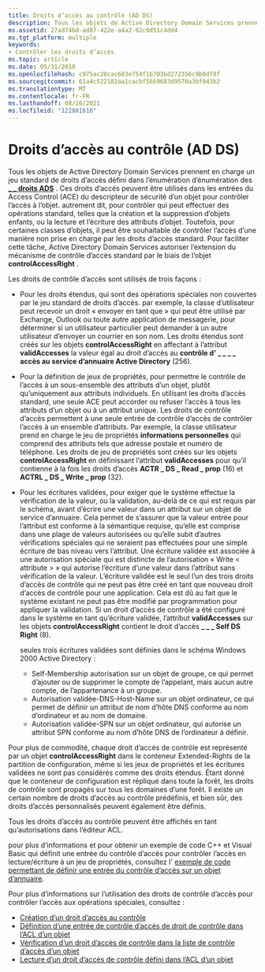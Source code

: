 ```yaml
---
title: Droits d’accès au contrôle (AD DS)
description: Tous les objets de Active Directory Domain Services prennent en charge un jeu standard de droits d’accès défini dans l’énumération d’énumération des \_ droits ADS \_ .
ms.assetid: 27ad74bd-ad87-422e-a4a2-02c0d51c4dd4
ms.tgt_platform: multiple
keywords:
- Contrôler les droits d’accès
ms.topic: article
ms.date: 05/31/2018
ms.openlocfilehash: c975ac20cac683e754f1b703bd272356c9b8df8f
ms.sourcegitcommit: 61a4c522182aa1cacbf5669683d9570a3bf043b2
ms.translationtype: MT
ms.contentlocale: fr-FR
ms.lasthandoff: 08/26/2021
ms.locfileid: "122881616"
---
```

# <a name="control-access-rights-ad-ds"></a>Droits d’accès au contrôle (AD DS)

Tous les objets de Active Directory Domain Services prennent en charge un jeu standard de droits d’accès défini dans l’énumération d’énumération des [**\_ \_ droits ADS**](/windows/win32/api/iads/ne-iads-ads_rights_enum) . Ces droits d’accès peuvent être utilisés dans les entrées du Access Control (ACE) du descripteur de sécurité d’un objet pour contrôler l’accès à l’objet. autrement dit, pour contrôler qui peut effectuer des opérations standard, telles que la création et la suppression d’objets enfants, ou la lecture et l’écriture des attributs d’objet. Toutefois, pour certaines classes d’objets, il peut être souhaitable de contrôler l’accès d’une manière non prise en charge par les droits d’accès standard. Pour faciliter cette tâche, Active Directory Domain Services autoriser l’extension du mécanisme de contrôle d’accès standard par le biais de l’objet **controlAccessRight** .

Les droits de contrôle d’accès sont utilisés de trois façons :

-   Pour les droits étendus, qui sont des opérations spéciales non couvertes par le jeu standard de droits d’accès. par exemple, la classe d’utilisateur peut recevoir un droit « envoyer en tant que » qui peut être utilisé par Exchange, Outlook ou toute autre application de messagerie, pour déterminer si un utilisateur particulier peut demander à un autre utilisateur d’envoyer un courrier en son nom. Les droits étendus sont créés sur les objets **controlAccessRight** en affectant à l’attribut **validAccesses** la valeur égal au droit d’accès au **contrôle d' \_ \_ \_ \_ accès au service d’annuaire Active Directory** (256).
-   Pour la définition de jeux de propriétés, pour permettre le contrôle de l’accès à un sous-ensemble des attributs d’un objet, plutôt qu’uniquement aux attributs individuels. En utilisant les droits d’accès standard, une seule ACE peut accorder ou refuser l’accès à tous les attributs d’un objet ou à un attribut unique. Les droits de contrôle d’accès permettent à une seule entrée de contrôle d’accès de contrôler l’accès à un ensemble d’attributs. Par exemple, la classe utilisateur prend en charge le jeu de propriétés **informations personnelles** qui comprend des attributs tels que adresse postale et numéro de téléphone. Les droits de jeu de propriétés sont créés sur les objets **controlAccessRight** en définissant l’attribut **validAccesses** pour qu’il contienne à la fois les droits d’accès **ACTR \_ DS \_ Read \_ prop** (16) et **ACTRL \_ DS \_ Write \_ prop** (32).
-   Pour les écritures validées, pour exiger que le système effectue la vérification de la valeur, ou la validation, au-delà de ce qui est requis par le schéma, avant d’écrire une valeur dans un attribut sur un objet de service d’annuaire. Cela permet de s’assurer que la valeur entrée pour l’attribut est conforme à la sémantique requise, qu’elle est comprise dans une plage de valeurs autorisées ou qu’elle subit d’autres vérifications spéciales qui ne seraient pas effectuées pour une simple écriture de bas niveau vers l’attribut. Une écriture validée est associée à une autorisation spéciale qui est distincte de l’autorisation « Write &lt; attribute &gt; » qui autorise l’écriture d’une valeur dans l’attribut sans vérification de la valeur. L’écriture validée est le seul l’un des trois droits d’accès de contrôle qui ne peut pas être créé en tant que nouveau droit d’accès de contrôle pour une application. Cela est dû au fait que le système existant ne peut pas être modifié par programmation pour appliquer la validation. Si un droit d’accès de contrôle a été configuré dans le système en tant qu’écriture validée, l’attribut **validAccesses** sur les objets **controlAccessRight** contient le droit d’accès **\_ \_ \_ Self DS Right** (8).

    seules trois écritures validées sont définies dans le schéma Windows 2000 Active Directory :

    -   Self-Membership autorisation sur un objet de groupe, ce qui permet d’ajouter ou de supprimer le compte de l’appelant, mais aucun autre compte, de l’appartenance à un groupe.
    -   Autorisation validée-DNS-Host-Name sur un objet ordinateur, ce qui permet de définir un attribut de nom d’hôte DNS conforme au nom d’ordinateur et au nom de domaine.
    -   Autorisation validée-SPN sur un objet ordinateur, qui autorise un attribut SPN conforme au nom d’hôte DNS de l’ordinateur à définir.

Pour plus de commodité, chaque droit d’accès de contrôle est représenté par un objet **controlAccessRight** dans le conteneur Extended-Rights de la partition de configuration, même si les jeux de propriétés et les écritures validées ne sont pas considérés comme des droits étendus. Étant donné que le conteneur de configuration est répliqué dans toute la forêt, les droits de contrôle sont propagés sur tous les domaines d’une forêt. Il existe un certain nombre de droits d’accès au contrôle prédéfinis, et bien sûr, des droits d’accès personnalisés peuvent également être définis.

Tous les droits d’accès au contrôle peuvent être affichés en tant qu’autorisations dans l’éditeur ACL.

pour plus d’informations et pour obtenir un exemple de code C++ et Visual Basic qui définit une entrée du contrôle d’accès pour contrôler l’accès en lecture/écriture à un jeu de propriétés, consultez l' [exemple de code permettant de définir une entrée du contrôle d’accès sur un objet d’annuaire](example-code-for-setting-an-ace-on-a-directory-object.md).

Pour plus d’informations sur l’utilisation des droits de contrôle d’accès pour contrôler l’accès aux opérations spéciales, consultez :

-   [Création d’un droit d’accès au contrôle](creating-a-control-access-right.md)
-   [Définition d’une entrée de contrôle d’accès de droit de contrôle dans l’ACL d’un objet](setting-a-control-access-right-ace-in-an-objectampaposs-acl.md)
-   [Vérification d’un droit d’accès de contrôle dans la liste de contrôle d’accès d’un objet](checking-a-control-access-right-in-an-objectampaposs-acl.md)
-   [Lecture d’un droit d’accès de contrôle défini dans l’ACL d’un objet](reading-a-control-access-right-set-in-an-objectampaposs-acl.md)

 

 
